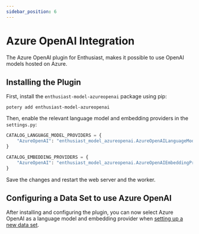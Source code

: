 ```yaml
---
sidebar_position: 6
---
```


# Azure OpenAI Integration

The Azure OpenAI plugin for Enthusiast, makes it possible to use OpenAI models hosted on Azure.

## Installing the Plugin

First, install the `enthusiast-model-azureopenai` package using pip:

```shell
potery add enthusiast-model-azureopenai
```

Then, enable the relevant language model and embedding providers in the `settings.py`:

```python title="server/pecl/settings.py"
CATALOG_LANGUAGE_MODEL_PROVIDERS = {
    "AzureOpenAI": "enthusiast_model_azureopenai.AzureOpenAILanguageModelProvider",
}

CATALOG_EMBEDDING_PROVIDERS = {
    "AzureOpenAI": "enthusiast_model_azureopenai.AzureOpenAIEmbeddingProvider",
}
```

Save the changes and restart the web server and the worker.

## Configuring a Data Set to use Azure OpenAI

After installing and configuring the plugin, you can now select Azure OpenAI as a language model and embedding provider when [setting up a new data set](/tools/enthusiast/docs/synchronize/manage-data-sets/#creating-a-data-set).
